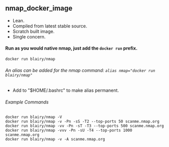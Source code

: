 ## nmap_docker_image
- Lean.
- Compiled from latest stable source.
- Scratch built image.
- Single concern.

#### Run as you would native nmap, just add the `docker run` prefix.
``` 
docker run blairy/nmap 
```
###### An alias can be added for the nmap command: `alias nmap="docker run blairy/nmap"`
- Add to "$HOME/.bashrc" to make alias permanent.

###### Example Commands
```
docker run blairy/nmap -V
docker run blairy/nmap -v -Pn -sS -T2 --top-ports 50 scanme.nmap.org
docker run blairy/nmap -vv -Pn -sT -T3 --top-ports 500 scanme.nmap.org 
docker run blairy/nmap -vvv -Pn -sU -T4 --top-ports 1000 scanme.nmap.org 
docker run blairy/nmap -v -A scanme.nmap.org 
```
